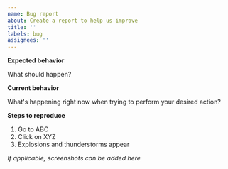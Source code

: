 ```yaml
---
name: Bug report
about: Create a report to help us improve
title: ''
labels: bug
assignees: ''
---
```


**Expected behavior**

What should happen?

**Current behavior**

What's happening right now when trying to perform your desired action?

**Steps to reproduce**

1. Go to ABC
2. Click on XYZ
3. Explosions and thunderstorms appear

*If applicable, screenshots can be added here*
